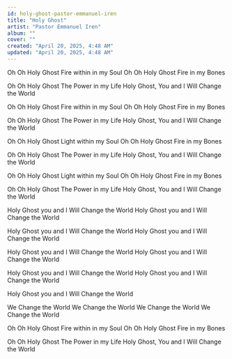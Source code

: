 ```yaml
---
id: holy-ghost-pastor-emmanuel-iren
title: "Holy Ghost"
artist: "Pastor Emmanuel Iren"
album: ""
cover: ""
created: "April 20, 2025, 4:48 AM"
updated: "April 20, 2025, 4:48 AM"
---
```



  Oh Oh Holy Ghost
  Fire within in my Soul
  Oh Oh Holy Ghost
  Fire in my Bones
  
  
  Oh Oh Holy Ghost
  The Power in my Life
  Holy Ghost, You and I
  Will Change the World
  
  
  Oh Oh Holy Ghost
  Fire within in my Soul
  Oh Oh Holy Ghost
  Fire in my Bones
  
  
  Oh Oh Holy Ghost
  The Power in my Life
  Holy Ghost, You and I
  Will Change the World
  
  
  Oh Oh Holy Ghost
  Light within my Soul
  Oh Oh Holy Ghost
  Fire in my Bones
  
  
  Oh Oh Holy Ghost
  The Power in my Life
  Holy Ghost, You and I
  Will Change the World
  
  
  Oh Oh Holy Ghost
  Light within my Soul
  Oh Oh Holy Ghost
  Fire in my Bones
  
  
  Oh Oh Holy Ghost
  The Power in my Life
  Holy Ghost, You and I
  Will Change the World
  
  
  
  Holy Ghost you and I
  Will Change the World
  Holy Ghost you and I
  Will Change the World
  
  
  Holy Ghost you and I
  Will Change the World
  Holy Ghost you and I
  Will Change the World
  
  
  Holy Ghost you and I
  Will Change the World
  Holy Ghost you and I
  Will Change the World
  
  
  Holy Ghost you and I
  Will Change the World
  Holy Ghost you and I
  Will Change the World
  
  
  Holy Ghost you and I
  Will Change the World
  
  
  We Change the World
  We Change the World
  We Change the World
  We Change the World
  
  
  Oh Oh Holy Ghost
  Fire within in my Soul
  Oh Oh Holy Ghost
  Fire in my Bones
  
  
  Oh Oh Holy Ghost
  The Power in my Life
  Holy Ghost, You and I
  Will Change the World
  